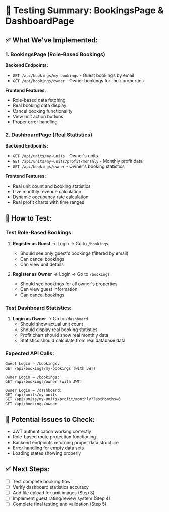 # 🧪 **Testing Summary: BookingsPage & DashboardPage**

## ✅ **What We've Implemented:**

### **1. BookingsPage (Role-Based Bookings)**
**Backend Endpoints:**
- `GET /api/bookings/my-bookings` - Guest bookings by email
- `GET /api/bookings/owner` - Owner bookings for their properties

**Frontend Features:**
- Role-based data fetching
- Real booking data display
- Cancel booking functionality
- View unit action buttons
- Proper error handling

### **2. DashboardPage (Real Statistics)**
**Backend Endpoints:**
- `GET /api/units/my-units` - Owner's units
- `GET /api/units/my-units/profit/monthly` - Monthly profit data
- `GET /api/bookings/owner` - Owner's booking statistics

**Frontend Features:**
- Real unit count and booking statistics
- Live monthly revenue calculation
- Dynamic occupancy rate calculation
- Real profit charts with time ranges

## 🧪 **How to Test:**

### **Test Role-Based Bookings:**
1. **Register as Guest** → Login → Go to `/bookings`
   - Should see only guest's bookings (filtered by email)
   - Can cancel bookings
   - Can view unit details

2. **Register as Owner** → Login → Go to `/bookings`
   - Should see bookings for all owner's properties
   - Can view guest information
   - Can cancel bookings

### **Test Dashboard Statistics:**
1. **Login as Owner** → Go to `/dashboard`
   - Should show actual unit count
   - Should display real booking statistics
   - Profit chart should show real monthly data
   - Statistics should calculate from real database data

### **Expected API Calls:**
```
Guest Login → /bookings:
GET /api/bookings/my-bookings (with JWT)

Owner Login → /bookings:
GET /api/bookings/owner (with JWT)

Owner Login → /dashboard:
GET /api/units/my-units
GET /api/units/my-units/profit/monthly?lastMonths=6
GET /api/bookings/owner
```

## 🐛 **Potential Issues to Check:**
- JWT authentication working correctly
- Role-based route protection functioning
- Backend endpoints returning proper data structure
- Error handling for empty data sets
- Loading states showing properly

## ✅ **Next Steps:**
- [ ] Test complete booking flow
- [ ] Verify dashboard statistics accuracy  
- [ ] Add file upload for unit images (Step 3)
- [ ] Implement guest rating/review system (Step 4)
- [ ] Complete final testing and validation (Step 5)
